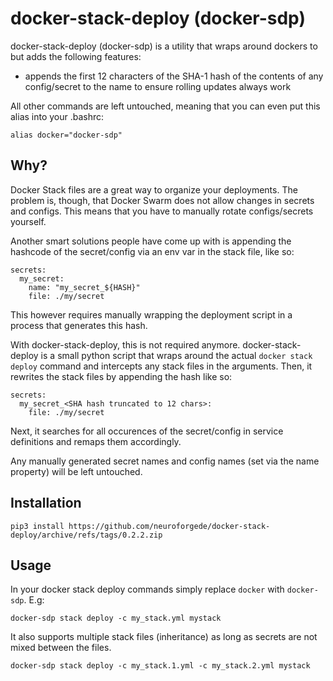 docker-stack-deploy (docker-sdp)
================================

docker-stack-deploy (docker-sdp) is a utility that wraps around dockers to but adds the following features:

- appends the first 12 characters of the SHA-1 hash of the contents of any config/secret to the name to ensure rolling updates always work

All other commands are left untouched, meaning that you can even put this alias into your .bashrc:

```
alias docker="docker-sdp"
```

Why?
----

Docker Stack files are a great way to organize your deployments. The problem is, though, that Docker Swarm does not allow changes in secrets and configs.
This means that you have to manually rotate configs/secrets yourself.

Another smart solutions people have come up with is appending the hashcode of the secret/config via an env var in the stack file, like so:

```
secrets:
  my_secret:
    name: "my_secret_${HASH}"
    file: ./my/secret
```

This however requires manually wrapping the deployment script in a process that generates this hash.

With docker-stack-deploy, this is not required anymore. docker-stack-deploy is a small python script that wraps around the actual `docker stack deploy` command and intercepts any stack files in the arguments. Then, it rewrites the stack files by appending the hash like so:

```
secrets:
  my_secret_<SHA hash truncated to 12 chars>:
    file: ./my/secret
```

Next, it searches for all occurences of the secret/config in service definitions and remaps them accordingly.

Any manually generated secret names and config names (set via the name property) will be left untouched.

Installation
------------

```
pip3 install https://github.com/neuroforgede/docker-stack-deploy/archive/refs/tags/0.2.2.zip
```

Usage
-----

In your docker stack deploy commands simply replace `docker` with `docker-sdp`. E.g:

```
docker-sdp stack deploy -c my_stack.yml mystack
```

It also supports multiple stack files (inheritance) as long as secrets are not mixed between the files.

```
docker-sdp stack deploy -c my_stack.1.yml -c my_stack.2.yml mystack
```
